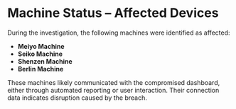 # Machine Status – Affected Devices

During the investigation, the following machines were identified as affected:

- **Meiyo Machine**
- **Seiko Machine**
- **Shenzen Machine**
- **Berlin Machine**

These machines likely communicated with the compromised dashboard, either through automated reporting or user interaction. Their connection data indicates disruption caused by the breach.

